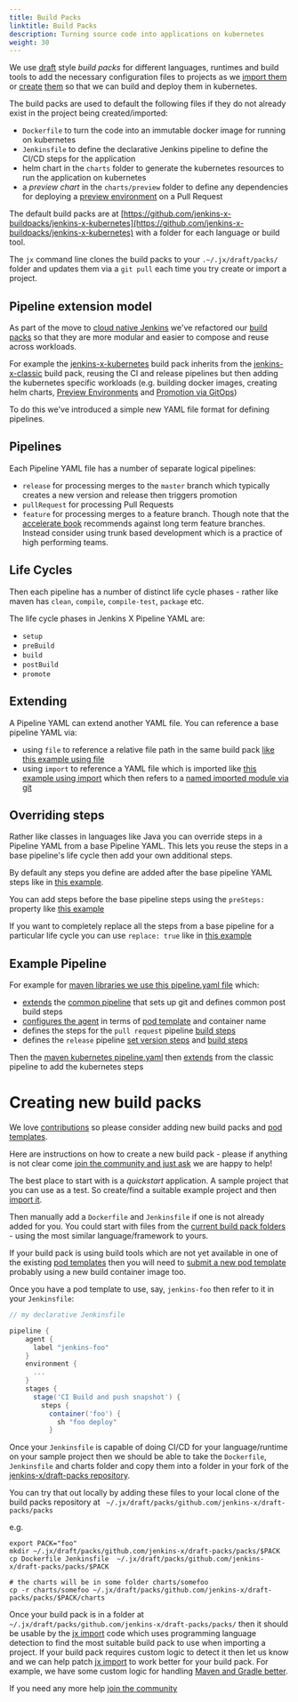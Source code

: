 ```yaml
---
title: Build Packs
linktitle: Build Packs
description: Turning source code into applications on kubernetes
weight: 30
---
```


We use [draft](https://draft.sh/) style _build packs_ for different languages, runtimes and build tools to add the necessary configuration files to projects as we [import them](/docs/using/tasks/import/) or [create](/docs/using/tasks/create-spring/) [them](/docs/getting_started/first_project/create-quickstart/) so that we can build and deploy them in kubernetes.

The build packs are used to default the following files if they do not already exist in the project being created/imported:

* `Dockerfile` to turn the code into an immutable docker image for running on kubernetes
* `Jenkinsfile` to define the declarative Jenkins pipeline to define the CI/CD steps for the application
* helm chart in the `charts` folder to generate the kubernetes resources to run the application on kubernetes
* a _preview chart_ in the `charts/preview` folder to define any dependencies for deploying a [preview environment](/docs/concepts/features/#preview-environments) on a Pull Request   

The default build packs are at [https://github.com/jenkins-x-buildpacks/jenkins-x-kubernetes](https://github.com/jenkins-x-buildpacks/jenkins-x-kubernetes) with a folder for each language or build tool.

The `jx` command line clones the build packs to your `.~/.jx/draft/packs/` folder and updates them via a `git pull` each time you try create or import a project.

## Pipeline extension model

As part of the move to [cloud native Jenkins](/docs/managing-jx/tasks/cloud-native-jenkins/) we've refactored our [build packs](https://github.com/jenkins-x-buildpacks/) so that they are more modular and easier to compose and reuse across workloads.

For example the [jenkins-x-kubernetes](https://github.com/jenkins-x-buildpacks/jenkins-x-kubernetes) build pack inherits from the [jenkins-x-classic](https://github.com/jenkins-x-buildpacks/jenkins-x-classic) build pack, reusing the CI and release pipelines but then adding the kubernetes specific workloads (e.g. building docker images, creating helm charts, [Preview Environments](/docs/concepts/features/#preview-environments) and [Promotion via GitOps](/docs/concepts/features/#promotion))

To do this we've introduced a simple new YAML file format for defining pipelines.


## Pipelines 

Each Pipeline YAML file has a number of separate logical pipelines:

* `release` for processing merges to the `master` branch which typically creates a new version and release then triggers promotion
* `pullRequest` for processing Pull Requests
* `feature` for processing merges to a feature branch. Though note that the [accelerate book](/about/accelerate/) recommends against long term feature branches. Instead consider using trunk based development which is a practice of high performing teams. 

## Life Cycles

Then each pipeline has a number of distinct life cycle phases - rather like maven has `clean`, `compile`, `compile-test`, `package` etc. 

The life cycle phases in Jenkins X Pipeline YAML are:

* `setup`
* `preBuild`
* `build`
* `postBuild`
* `promote`

## Extending

A Pipeline YAML can extend another YAML file. You can reference a base pipeline YAML via:

* using `file` to reference a relative file path in the same build pack [like this example using file](https://github.com/jenkins-x-buildpacks/jenkins-x-classic/blob/f7027df958eb385d50fec0c0368e606a6d5eb9df/packs/maven/pipeline.yaml#L1-L2)
* using `import` to reference a YAML file which is imported like [this example using import](https://github.com/jenkins-x-buildpacks/jenkins-x-kubernetes/blob/45819e05fa197d9069af682fbbcad0af8d8d605a/packs/maven/pipeline.yaml#L2-L3) which then refers to a [named imported module via git](https://github.com/jenkins-x-buildpacks/jenkins-x-kubernetes/blob/45819e05fa197d9069af682fbbcad0af8d8d605a/packs/imports.yaml#L2-L4)

## Overriding steps

Rather like classes in languages like Java you can override steps in a Pipeline YAML from a base Pipeline YAML. This lets you reuse the steps in a base pipeline's life cycle then add your own additional steps.

By default any steps you define are added after the base pipeline YAML steps like in [this example](https://github.com/jenkins-x/jx/blob/0520fe3d9740cbcb1cc9754e173fe7726219f58e/pkg/jx/cmd/test_data/step_buildpack_apply/inheritence/pipeline.yaml#L7). 

You can add steps before the base pipeline steps using the `preSteps: ` property like [this example](https://github.com/jenkins-x/jx/blob/0520fe3d9740cbcb1cc9754e173fe7726219f58e/pkg/jx/cmd/test_data/step_buildpack_apply/inheritence2/pipeline.yaml#L6)

If you want to completely replace all the steps from a base pipeline for a particular life cycle you can use `replace: true` like in [this example](https://github.com/jenkins-x/jx/blob/0520fe3d9740cbcb1cc9754e173fe7726219f58e/pkg/jx/cmd/test_data/step_buildpack_apply/inheritence2/pipeline.yaml#L11-L14)

## Example Pipeline

For example for [maven libraries we use this pipeline.yaml file](https://github.com/jenkins-x-buildpacks/jenkins-x-classic/blob/f7027df958eb385d50fec0c0368e606a6d5eb9df/packs/maven/pipeline.yaml) which:

* [extends](https://github.com/jenkins-x-buildpacks/jenkins-x-classic/blob/f7027df958eb385d50fec0c0368e606a6d5eb9df/packs/maven/pipeline.yaml#L1-L2) the [common pipeline](https://github.com/jenkins-x-buildpacks/jenkins-x-classic/blob/f7027df958eb385d50fec0c0368e606a6d5eb9df/packs/pipeline.yaml) that sets up git and defines common post build steps
* [configures the agent](https://github.com/jenkins-x-buildpacks/jenkins-x-classic/blob/f7027df958eb385d50fec0c0368e606a6d5eb9df/packs/maven/pipeline.yaml#L3-L5) in terms of [pod template](/docs/managing-jx/tasks/pod-templates/) and container name
* defines the steps for the `pull request` pipeline [build steps](https://github.com/jenkins-x-buildpacks/jenkins-x-classic/blob/f7027df958eb385d50fec0c0368e606a6d5eb9df/packs/maven/pipeline.yaml#L7-L11)
* defines the `release` pipeline [set version steps](https://github.com/jenkins-x-buildpacks/jenkins-x-classic/blob/f7027df958eb385d50fec0c0368e606a6d5eb9df/packs/maven/pipeline.yaml#L13-L18) and [build steps](https://github.com/jenkins-x-buildpacks/jenkins-x-classic/blob/f7027df958eb385d50fec0c0368e606a6d5eb9df/packs/maven/pipeline.yaml#L19-L21)

Then the [maven kubernetes pipeline.yaml](https://github.com/jenkins-x-buildpacks/jenkins-x-kubernetes/blob/45819e05fa197d9069af682fbbcad0af8d8d605a/packs/maven/pipeline.yaml) then [extends](https://github.com/jenkins-x-buildpacks/jenkins-x-kubernetes/blob/45819e05fa197d9069af682fbbcad0af8d8d605a/packs/maven/pipeline.yaml#L2-L3) from the classic pipeline to add the kubernetes steps

# Creating new build packs

We love [contributions](/community/) so please consider adding new build packs and [pod templates](/docs/managing-jx/tasks/pod-templates/).

Here are instructions on how to create a new build pack - please if anything is not clear come [join the community and just ask](/community/) we are happy to help!

The best place to start with is a _quickstart_ application. A sample project that you can use as a test. So create/find a suitable example project and then [import it](/developing/import).

Then manually add a `Dockerfile` and `Jenkinsfile` if one is not already added for you. You could start with files from the [current build pack folders](https://github.com/jenkins-x-buildpacks/jenkins-x-kubernetes/tree/master/packs) - using the most similar language/framework to yours.

If your build pack is using build tools which are not yet available in one of the existing [pod templates](/architecture/pod-templates) then you will need to [submit a new pod template](/docs/managing-jx/tasks/pod-templates/#submitting-new-pod-templates) probably using a new build container image too.

Once you have a pod template to use, say, `jenkins-foo` then refer to it in your `Jenkinsfile`:

```groovy
// my declarative Jenkinsfile

pipeline {
    agent {
      label "jenkins-foo"
    }
    environment {
      ...
    }
    stages {
      stage('CI Build and push snapshot') {
        steps {
          container('foo') {
            sh "foo deploy"
          }
```          

Once your `Jenkinsfile` is capable of doing CI/CD for your language/runtime on your sample project then we should be able to take the `Dockerfile`, `Jenkinsfile` and charts folder and copy them into a folder in your fork of the [jenkins-x/draft-packs repository](https://github.com/jenkins-x-buildpacks/jenkins-x-kubernetes).

You can try that out locally by adding these files to your local clone of the build packs repository at ` ~/.jx/draft/packs/github.com/jenkins-x/draft-packs/packs`

e.g. 

```shell 
export PACK="foo"
mkdir ~/.jx/draft/packs/github.com/jenkins-x/draft-packs/packs/$PACK
cp Dockerfile Jenkinsfile  ~/.jx/draft/packs/github.com/jenkins-x/draft-packs/packs/$PACK

# the charts will be in some folder charts/somefoo
cp -r charts/somefoo ~/.jx/draft/packs/github.com/jenkins-x/draft-packs/packs/$PACK/charts
```   

Once your build pack is in a folder at `~/.jx/draft/packs/github.com/jenkins-x/draft-packs/packs/`
then it should be usable by the [jx import](/commands/jx_import) code
which uses programming language detection to find the most suitable build pack to use when importing a project.
If your build pack requires custom logic to detect it then let us know
and we can help patch [jx import](/commands/jx_import) to work better for your build pack.
For example, we have some custom logic for handling [Maven and Gradle better](https://github.com/jenkins-x/jx/blob/712d9edf5e55aafaadfb3e0ac57692bb44634b1c/pkg/jx/cmd/common_buildpacks.go#L82:L108).     
   
          
If you need any more help [join the community](/community/)  
